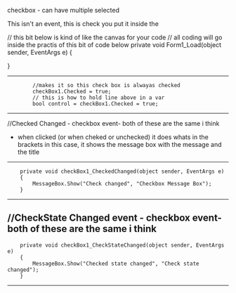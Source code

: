 checkbox - can have multiple selected


This isn't an event, this is check you put it inside the 

// this bit below is kind of like the canvas for your code
// all coding will go inside the practis of this bit of code below
private void Form1_Load(object sender, EventArgs e)
{


}


-------------------------------------------------------------

            //makes it so this check box is alwayas checked
            checkBox1.Checked = true;
            // this is how to hold line above in a var
            bool control = checkBox1.Checked = true;


-------------------------------------------------------------





//Checked Changed - checkbox event- both of these are the same i think
- when clicked (or when cheked or unchecked) it does whats in the brackets
in this case, it shows the message box with the message and the title
--------------------------------------------------------------------------------
        private void checkBox1_CheckedChanged(object sender, EventArgs e)
        {
			MessageBox.Show("Check changed", "Checkbox Message Box");
        }

----------------------------------------------------------------------------------


//CheckState Changed event - checkbox event- both of these are the same i think
----------------------------------------------------------------------------------
        private void checkBox1_CheckStateChanged(object sender, EventArgs e)
        {
            MessageBox.Show("Checked state changed", "Check state changed");
        }
----------------------------------------------------------------------------